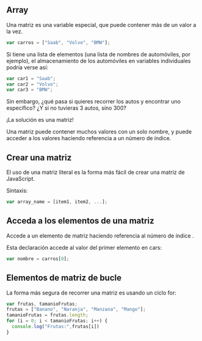 ## Array
Una matriz es una variable especial, que puede contener más de un valor a la vez.

```javascript
var carros = ["Saab", "Volvo", "BMW"];
```
Si tiene una lista de elementos (una lista de nombres de automóviles, por ejemplo), el almacenamiento de los automóviles en variables individuales podría verse así:

```javascript
var car1 = "Saab";
var car2 = "Volvo";
var car3 = "BMW";
```
Sin embargo, ¿qué pasa si quieres recorrer los autos y encontrar uno específico? ¿Y si no tuvieras 3 autos, sino 300?

¡La solución es una matriz!

Una matriz puede contener muchos valores con un solo nombre, y puede acceder a los valores haciendo referencia a un número de índice.

## Crear una matriz

El uso de una matriz literal es la forma más fácil de crear una matriz de JavaScript.

Sintaxis:
```javascript
var array_name = [item1, item2, ...];
```
## Acceda a los elementos de una matriz
Accede a un elemento de matriz haciendo referencia al número de índice .

Esta declaración accede al valor del primer elemento en cars:
```javascript
var nombre = carros[0];
```
## Elementos de matriz de bucle
La forma más segura de recorrer una matriz es usando un ciclo for:

```javascript
var frutas, tamanioFrutas;
frutas = ["Banano", "Naranja", "Manzana", "Mango"];
tamanioFrutas = frutas.length;
for (i = 0; i < tamanioFrutas; i++) {
  console.log("Frutas:",frutas[i])
}
```

